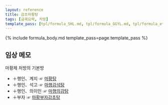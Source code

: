 ```yaml
---
layout: reference
title: 감초마황탕
tags: [금궤요략, 처방]
template_pass: [tpl/formula_SHL.md, tpl/formula_GGYL.md, tpl/formula_etc.md]
---
```


{% include formula_body.md template_pass=page.template_pass %}

## 임상 메모

마황제 처방의 기본방
* ＋행인、계지 ☞ [마황탕]({{site.formulaurl}}/마황탕)
* ＋행인、석고 ☞ [마행감석탕]({{site.formulaurl}}/마행감석탕)
* ＋행인、의이인 ☞  [마행의감탕]({{site.formulaurl}}/마행의감탕)
* ＋부자 ☞ [마황부자감초탕]({{site.formulaurl}}/마황부자감초탕)
